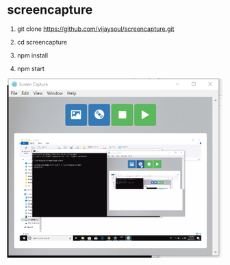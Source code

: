 # screencapture

1. git clone https://github.com/vijaysoul/screencapture.git

2. cd screencapture

3. npm install

4. npm start

![alt text](assets/demo.png)
